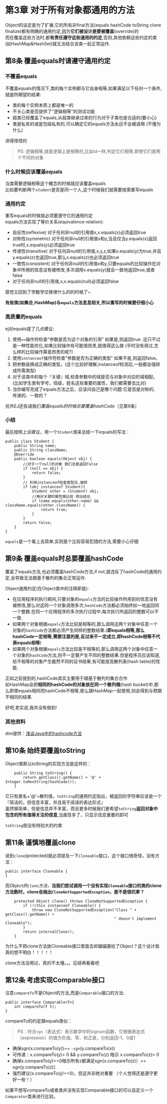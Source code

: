 # 第3章 对于所有对象都通用的方法

Object的设定是为了扩展,它的所有非final方法(equals hashCode toString clone finalize)都有明确的通用约定,因为**它们被设计是要被覆盖**(override)的  
而在覆盖这些方法时,都**有责任遵守这些通用的约定**,否则,其他依赖这些约定的类(如HashMap&HashSet)就无法结合该类一起正常运作.

## 第8条 覆盖equals时请遵守通用约定


### 不覆盖equals
不覆盖equals的情况下,类的每个实例都与它自身相等,如果满足以下任何一个条件,就是所期望的结果:  

- 类的每个实例本质上都是唯一的
- 不关心类是否提供了"逻辑相等"的测试功能
- 超类已经覆盖了equals,从超类继承过来的行为对于子类也是合适的(要小心)   
- 类是私有的或是包级私有的,可以确定它的equals方法永远不会被调用 (不懂为什么)

讲得怪怪的  

> PS: 逻辑相等,就是逻辑上是相等的,比如id一样,判定它们相等,即使它们是两个不同的对象
> 

### 什么时候应该覆盖equals

当类需要逻辑相等这个概念的时候就应该覆盖equals  
比如要判断两个`student`是否是同一个人,这个时候我们就需要按需重写equals  

### 通用约定
重写equals的时候就必须要遵守它的通用约定  
equals方法实现了等价关系(equivalence relation):  

- 自反性(reflexive) 对于任何非null的引用值x,x.equals(x)必须返回true  
- 对称性(symmetric) 对于任何非null的引用值x和y,当且仅当y.equals(x)返回true时,x.equals(y)必须返回true  
- 传递性(transitive) 对于任何非null的引用值,x,y,z,如果x.equals(y)为true,并且y.equals(z)也返回true,那么x.equals(z)也必须返回true
- 一致性(consistent) 对于任何非null的引用值x和y,只要equals的比较操作在对象中所用的信息没有被修改,多次调用x.equals(y)就会一致地返回true,或者false
- 对于任何非null的引用值,x,x.equals(null)必须返回false


感觉又回到了学数学交换律什么的的时候了~  

**有些类(如集合,HashMap)与`equals`方法息息相关,所以重写的时候要仔细小心**


### 高质量的equals

ej对equals提了几点建议:    
1. 使用`==`操作符检查"参数是否为这个对象的引用" 如果是,则返回true. 这只不过是一种性能优化,如果比较操作有可能很昂贵,就值得这么做 (平时没有用过,怎么样的比较操作算是昂贵的呢?)
2. 使用`instanceof`操作符检查"参数是否为正确的类型" 如果不是,则返回false。    
3. 把参数装换成正确的类型。(这个比较好理解,instanceof检测后,一般都会强转成所需类型)
4. 对于该类中的每个『关键』域,检查参数中的域是否与对象中对应的域相配。(比如学生类有学号，班级，姓名这些重要的属性，我们都需要去比对)
5. 当你编写完成了equals方法之后，应该问自己是哪个问题:它是否是对称的、传递的、一致的？  

另外EJ还告诫我们*覆盖equals的时候总要覆盖hashCode*（见第9条）  

### 小结  

最后按照上诉建议，用一个`Student`类来总结一下equals的写法：  

```
public class Student {
    public String name;
    public String className;
    @Override
    public boolean equals(Object obj) {
        //对于一个null的对象 我们总是返回false
        if (null == obj) {
            return false;
        }
        // 利用instanceof检查类型后,强转
        if (obj instanceof Student){
            Student other = (Student) obj;
            //再对关键的属性做比较 得出结论
            if (name.equals(other.name) && className.equals(other.className)) {
                return true;
            }
        }
        return false;
    }
}
```

`equals`是一个看上去简单,实则是个比较容易犯错的方法,需要小心仔细  
 

## 第9条 覆盖equals时总要覆盖hashCode


覆盖了equals方法,也必须覆盖hashCode方法,if not,就违反了hashCode的通用约定,会导致无法跟基于散列的集合正常运作.    

Object通用约定(在Object类中的注释即是):  
- 在应用程序的执行期间,只要对象的`equals`方法的比较操作所用到的信息没有被修改,那么对这同一个对象调用多次,`hashCode`方法都必须始终如一地返回同一个整数.在同一个应用程序的多次执行过程中,每次执行所返回的整数可以不一致.  
- 如果两个对象根据`equals`方法比较是相等的,那么调用这两个对象中任意一个对象的`hashCode`方法都必须产生同样的整数结果.(**即equals相等,那么hashCode一定相等,需要注意的是,反过来不一定成立,即hashCode相等不代表equals相等**)  
- 如果两个对象根据`equals`方法比较是不相等的,那么调用这两个对象中任意一个对象的`hashCode`方法,则不一定要产生不同的整数结果.但是程序员应该知道,给不相等的对象产生截然不同的证书结果,有可能提高散列表(hash table)的性能.  


正如之前提到的,hashCode其实主要用于跟基于散列的集合合作  
如HashMap会把**相同的hashCode的对象放在同一个散列桶**(hash bucket)中,那么即使equals相同而hashCode不相等,那么跟HashMap一起使用,则会得到与预期不相同的结果.  




好吧,老实说,我并没有做到!  



### 其他资料
dim提供：[浅谈Java中的hashcode方法](http://www.importnew.com/18851.html)

## 第10条 始终要覆盖toString

Object类默认toString的实现方法是这样的：  

```
    public String toString() {
        return getClass().getName() + '@' + Integer.toHexString(hashCode());
    }
```
它只有类名+'@'+散列值，`toString`的通用约定指出，被返回的字符串应该是一个『简洁的，但信息丰富，并且易于阅读的表达形式』  
虽然够简单，但是信息并不丰富，而且更多时候我们更希望`toString`**返回对象中包含的所有值得关注的信息**,当属性多了，只显示信息重要的即可

`toString`倒没有特别大的约束    

## 第11条 谨慎地覆盖clone

说到`clone`(protected)就必须提及一下`Cloneable`接口，这个接口很奇怪，没有方法：  
    
```
public interface Cloneable {
}
```

而*Object的`clone`方法*，**当我们尝试调用一个没有实现`Cloneable`接口的类的clone方法数时，clone会抛出`CloneNotSupportedException`，是不是很坑爹？**  


```
    protected Object clone() throws CloneNotSupportedException {
        if (!(this instanceof Cloneable)) {
            throw new CloneNotSupportedException("Class " + getClass().getName() +
                                                 " doesn't implement Cloneable");
        }
        return internalClone();
    }
```

为什么不把clone方法放Cloneable接口里面去却偏偏塞给了Object？这个设计我真的想不明白！！！！！      

clone方法没用过，真的不太懂。。。后续再看看吧

## 第12条 考虑实现Comparable接口

注意`compareTo`不是Object的方法,而是`Comparable`接口的方法:  

```
public interface Comparable<T>{
	int compareTo(T t);
}
```

compareTo的约定跟equals类似：  
> PS：符合`sgn`（表达式）表示数学中的signum函数，它根据表达式（expression）的值为负值、零、和正直，分别返回-1、0或1  

- 确保sgn(x.compareTo(y))== `-sgn`(y.compareTo(x))  
- 可传递：x.compareTo(y)> 0 && y.compareTo(z) 暗示 x.compareTo(z)> 0  
-  确保x.compareTo(y)==0暗示所有z都满足sgn(x.compareTo(z)）== sgn(y.compareTo(z)）  
- 强烈建议(x.compareTo(y)==0)，但这并非绝对重要
（个人觉得还是遵守更好一些！）  

如果不想写compareTo或者类并没有实现Comparable接口的可以自定义一个`Comparator`类来进行比较。  





